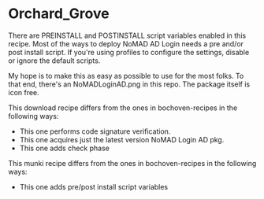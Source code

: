 # Orchard_Grove

There are PREINSTALL and POSTINSTALL script variables enabled in this recipe. Most of the ways to deploy NoMAD AD Login needs a pre and/or post install script. If you're using profiles to configure the settings, disable or ignore the default scripts.

My hope is to make this as easy as possible to use for the most folks. To that end, there's an NoMADLoginAD.png in this repo. The package itself is icon free.

This download recipe differs from the ones in bochoven-recipes in the following ways:
- This one performs code signature verification.
- This one acquires just the latest version NoMAD Login AD pkg.
- This one adds check phase

This munki recipe differs from the ones in bochoven-recipes in the following ways:
- This one adds pre/post install script variables
